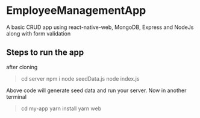 # EmployeeManagementApp
A basic CRUD app using react-native-web, MongoDB, Express and NodeJs along with form validation

## Steps to run the app
after cloning
> cd server
> npm i
> node seedData.js 
> node index.js

Above code will generate seed data and run your server.
Now in another terminal
> cd my-app
> yarn install
> yarn web
